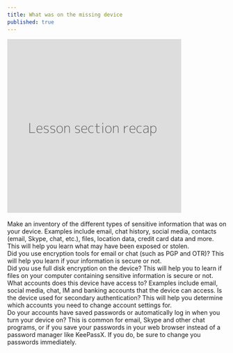 ```yaml
---
title: What was on the missing device
published: true
---
```

![](recap.png)

Make an inventory of the different types of sensitive information that was on your device. Examples include email, chat history, social media, contacts (email, Skype, chat, etc.), files, location data, credit card data and more. This will help you learn what may have been exposed or stolen.
<br>
Did you use encryption tools for email or chat (such as PGP and OTR)? This will help you learn if your information is secure or not.
<br>
Did you use full disk encryption on the device? This will help you to learn if files on your computer containing sensitive information is secure or not.
<br>
What accounts does this device have access to? Examples include email, social media, chat, IM and banking accounts that the device can access. Is the device used for secondary authentication? This will help you determine which accounts you need to change account settings for.
<br>
Do your accounts have saved passwords or automatically log in when you turn your device on? This is common for email, Skype and other chat programs, or if you save your passwords in your web browser instead of a password manager like KeePassX. If you do, be sure to change you passwords immediately.
